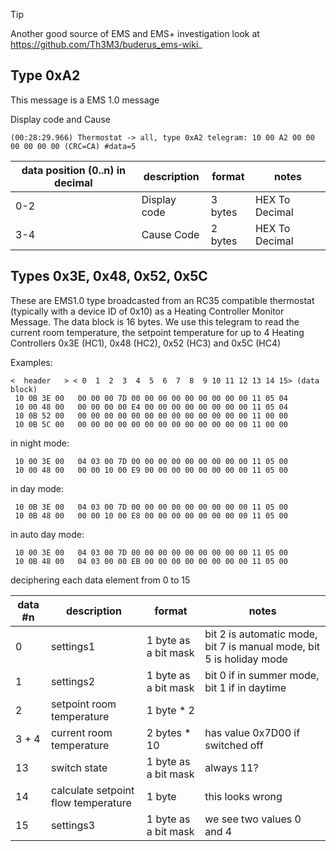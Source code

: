 > [!TIP]
> Another good source of EMS and EMS+ investigation look at https://github.com/Th3M3/buderus_ems-wiki_

## Type 0xA2

This message is a EMS 1.0 message 

Display code and Cause

```
(00:28:29.966) Thermostat -> all, type 0xA2 telegram: 10 00 A2 00 00 00 00 00 00 (CRC=CA) #data=5
```


| data position (0..n) in decimal | description | format | notes | 
| - | - | - | - |
| 0-2 | Display code | 3 bytes | HEX To Decimal |
| 3-4 | Cause Code | 2 bytes | HEX To Decimal |

## Types 0x3E, 0x48, 0x52, 0x5C

These are EMS1.0 type broadcasted from an RC35 compatible thermostat (typically with a device ID of 0x10) as a Heating Controller Monitor Message. The data block is 16 bytes. We use this telegram to read the current room temperature, the setpoint temperature for up to 4 Heating Controllers 0x3E (HC1), 0x48 (HC2), 0x52 (HC3) and 0x5C (HC4)

Examples:
```
<  header   > < 0  1  2  3  4  5  6  7  8  9 10 11 12 13 14 15> (data block)
 10 0B 3E 00   00 00 00 7D 00 00 00 00 00 00 00 00 00 11 05 04
 10 00 48 00   00 00 00 00 E4 00 00 00 00 00 00 00 00 11 05 04
 10 0B 52 00   00 00 00 00 00 00 00 00 00 00 00 00 00 11 00 00
 10 0B 5C 00   00 00 00 00 00 00 00 00 00 00 00 00 00 11 00 00
```
in night mode:
```
 10 00 3E 00   04 03 00 7D 00 00 00 00 00 00 00 00 00 11 05 00
 10 00 48 00   00 00 10 00 E9 00 00 00 00 00 00 00 00 11 05 00
```
in day mode:
```
 10 0B 3E 00   04 03 00 7D 00 00 00 00 00 00 00 00 00 11 05 00
 10 0B 48 00   00 00 10 00 E8 00 00 00 00 00 00 00 00 11 05 00
```
in auto day mode:
```
 10 00 3E 00   04 03 00 7D 00 00 00 00 00 00 00 00 00 11 05 00
 10 0B 48 00   04 03 00 00 EB 00 00 00 00 00 00 00 00 11 05 00
```

deciphering each data element from 0 to 15

| data #n | description | format | notes | 
| - | - | - | - |
| 0 | settings1 | 1 byte as a bit mask | bit 2 is automatic mode, bit 7 is manual mode, bit 5 is holiday mode | doesn't seem to make sense? |
| 1 | settings2 | 1 byte as a bit mask | bit 0 if in summer mode, bit 1 if in daytime | needs verifying |
| 2 | setpoint room temperature | 1 byte * 2 | |
| 3 + 4 | current room temperature | 2 bytes * 10 | has value 0x7D00 if switched off |
| 13 | switch state | 1 byte as a bit mask | always 11? |
| 14 | calculate setpoint flow temperature | 1 byte | this looks wrong |
| 15 | settings3 | 1 byte as a bit mask | we see two values 0 and 4 |
 

